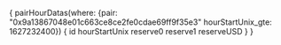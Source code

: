 {
  pairHourDatas(where: {pair: "0x9a13867048e01c663ce8ce2fe0cdae69ff9f35e3" hourStartUnix_gte: 1627232400}) {
    id
    hourStartUnix
    reserve0
    reserve1
    reserveUSD
  }
}
